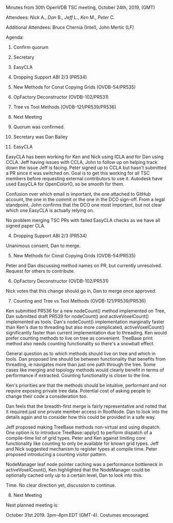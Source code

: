 Minutes from 30th OpenVDB TSC meeting, October 24th, 2019, (GMT)

Attendees: *Nick* A., *Dan* B., *Jeff* L., *Ken* M., *Peter* C.

Additional Attendees: Bruce Chernia (Intel), John Mertic (LF)

Agenda:

1) Confirm quorum
2) Secretary
3) EasyCLA
4) Dropping Support ABI 2/3 (PR534)
5) New Methods for Const Copying Grids (OVDB-54/PR535)
6) OpFactory Deconstructor (OVDB-102/PR531)
7) Tree vs Tool Methods (OVDB-121/PR539/PR536)
8) Next Meeting

1) Quorum was confirmed.

2) Secretary was Dan Bailey

3) EasyCLA

EasyCLA has been working for Ken and Nick using ICLA and for Dan using CCLA.
Jeff having issues with CCLA, John to follow up on helping track down the issue
Jeff is facing. Peter signed up to CCLA but hasn't submitted a PR since it was
switched on. Goal is to get this working for all TSC members before requesting
external contributors to use it. Autodesk have used EasyCLA for OpenColorIO, so
be smooth for them.

Confusion over which email is important, the one attached to GitHub account, the
one in the commit or the one in the DCO sign-off. From a legal standpoint, John
confirms that the DCO one most important, but not clear which one EasyCLA is
actually relying on.

No problem merging TSC PRs with failed EasyCLA checks as we have all signed
paper CLA.

4) Dropping Support ABI 2/3 (PR534)

Unanimous consent, Dan to merge.

5) New Methods for Const Copying Grids (OVDB-54/PR535)

Peter and Dan discussing method names on PR, but currently unresolved. Request
for others to contribute.

6) OpFactory Deconstructor (OVDB-102/PR531)

Nick votes that this change should go in, Dan to merge once approved.

7) Counting and Tree vs Tool Methods (OVDB-121/PR539/PR536)

Ken submitted PR536 for a new nodeCount() method implemented on Tree, Dan
submitted draft PR539 for nodeCount() and activeVoxelCount() implemented as
tools. Dan's nodeCount() implementation marginally faster than Ken's due to
threading but also more complicated, activeVoxelCount() significantly faster
than current implementation due to threading. Ken would prefer counting methods
to live on tree as convenient. TreeBase print method also needs counting
functionality so there's a snowball effect.

General question as to which methods should live on tree and which in tools. Dan
proposed line should be between functionality that benefits from threading, ie
navigates more than just one path through the tree. Some cases like merging and
topology methods would clearly benefit in terms of performance if extracted.
Counting functionality is closer to the line.

Ken's priorities are that the methods should be intuitive, performant and not
require exposing private tree data. Potential cost of asking people to change
their code a consideration too.

Dan feels that the breadth-first merge is fairly representative and noted that
it required just one private member access in RootNode. Dan to look into the
details again and to consider how this could be provided in a safe way.

Jeff proposed making TreeBase methods non-virtual and using dispatch. One option
is to introduce TreeBase::apply() to perform dispatch of a compile-time list of
grid types. Peter and Ken against limiting core functionality like counting to
only be available for known grid types. Jeff and Nick suggested mechanism to
register types at compile time. Peter proposed introducing a counting visitor
pattern.

NodeManager leaf node pointer caching was a performance bottleneck in
activeVoxelCount(), Ken highlighted that the NodeManager could be optionally
cached only up to a certain level, Dan to look into this.

Time. No clear direction yet, discussion to continue.

8) Next Meeting

Next planned meeting is:

October 31st 2019. 3pm-4pm EDT (GMT-4). Costumes encouraged.
